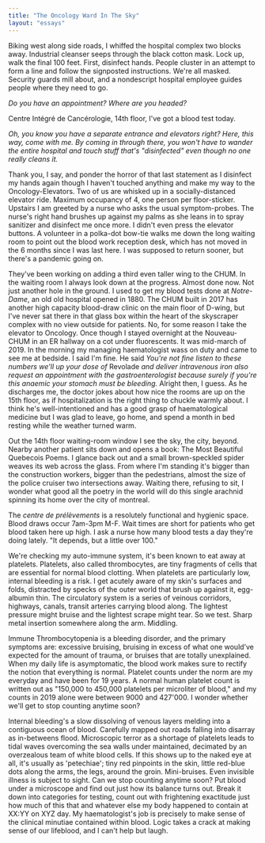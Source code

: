 ```yaml
---
title: "The Oncology Ward In The Sky"
layout: "essays"
---
```


Biking west along side roads, I whiffed the hospital complex two blocks away. Industrial cleanser seeps through the black cotton mask. Lock up, walk the final 100 feet. First, disinfect hands. People cluster in an attempt to form a line and follow the signposted instructions. We're all masked. Security guards mill about, and a nondescript hospital employee guides people where they need to go.

_Do you have an appointment? Where are you headed?_

Centre Intégré de Cancérologie, 14th floor, I've got a blood test today.

_Oh, you know you have a separate entrance and elevators right? Here, this way, come with me. By coming in through there, you won't have to wander the entire hospital and touch stuff that's "disinfected" even though no one really cleans it._

Thank you, I say, and ponder the horror of that last statement as I disinfect my hands again though I haven't touched anything and make my way to the Oncology-Elevators. Two of us are whisked up in a socially-distanced elevator ride. Maximum occupancy of 4, one person per floor-sticker. Upstairs I am greeted by a nurse who asks the usual symptom-probes. The nurse's right hand brushes up against my palms as she leans in to spray sanitizer and disinfect me once more. I didn't even press the elevator buttons. A volunteer in a polka-dot bow-tie walks me down the long waiting room to point out the blood work reception desk, which has not moved in the 6 months since I was last here. I was supposed to return sooner, but there's a pandemic going on.

They've been working on adding a third even taller wing to the CHUM. In the waiting room I always look down at the progress. Almost done now. Not just another hole in the ground. I used to get my blood tests done at _Notre-Dame_, an old old hospital opened in 1880. The CHUM built in 2017 has another high capacity blood-draw clinic on the main floor of D-wing, but I've never sat there in that glass box within the heart of the skyscraper complex with no view outside for patients. No, for some reason I take the elevator to Oncology. Once though I stayed overnight at the Nouveau-CHUM in an ER hallway on a cot under fluorescents. It was mid-march of 2019. In the morning my managing haematologist wass on duty and came to see me at bedside. I said I'm fine. He said _You're not fine listen to these numbers we'll up your dose of_ Revolade _and deliver intravenous iron also request an appointment with the gastroenterologist because surely if you're this anaemic your stomach must be bleeding._ Alright then, I guess. As he discharges me, the doctor jokes about how nice the rooms are up on the 15th floor, as if hospitalization is the right thing to chuckle warmly about. I think he's well-intentioned and has a good grasp of haematological medicine but I was glad to leave, go home, and spend a month in bed resting while the weather turned warm.

Out the 14th floor waiting-room window I see the sky, the city, beyond. Nearby another patient sits down and opens a book: The Most Beautiful Quebecois Poems. I glance back out and a small brown-speckled spider weaves its web across the glass. From where I'm standing it's bigger than the construction workers, bigger than the pedestrians, almost the size of the police cruiser two intersections away. Waiting there, refusing to sit, I wonder what good all the poetry in the world will do this single arachnid spinning its home over the city of montreal.

The _centre de prélèvements_ is a resolutely functional and hygienic space. Blood draws occur 7am-3pm M-F. Wait times are short for patients who get blood taken here up high. I ask a nurse how many blood tests a day they're doing lately. "It depends, but a little over 100."

We're checking my auto-immune system, it's been known to eat away at platelets. Platelets, also called thrombocytes, are tiny fragments of cells that are essential for normal blood clotting. When platelets are particularly low, internal bleeding is a risk. I get acutely aware of my skin's surfaces and folds, distracted by specks of the outer world that brush up against it, egg-albumin thin. The circulatory system is a series of veinous corridors, highways, canals, transit arteries carrying blood along. The lightest pressure might bruise and the lightest scrape might tear. So we test. Sharp metal insertion somewhere along the arm. Middling.

Immune Thrombocytopenia is a bleeding disorder, and the primary symptoms are: excessive bruising, bruising in excess of what one would’ve expected for the amount of trauma, or bruises that are totally unexplained. When my daily life is  asymptomatic, the blood work makes sure to rectify the notion that everything is normal. Platelet counts under the norm are my everyday and have been for 19 years. A normal human platelet count is written out as "150,000 to 450,000 platelets per microliter of blood," and my counts in 2019 alone were between 9000 and 427'000. I wonder whether we'll get to stop counting anytime soon?

Internal bleeding's a slow dissolving of venous layers melding into a contiguous ocean of blood. Carefully mapped out roads falling into disarray as in-betweens flood. Microscopic terror as a shortage of platelets leads to tidal waves overcoming the sea walls under maintained, decimated by an overzealous team of white blood cells. If this shows up to the naked eye at all, it's usually as 'petechiae'; tiny red pinpoints in the skin, little red-blue dots along the arms, the legs, around the groin. Mini-bruises. Even invisible illness is subject to sight. Can we stop counting anytime soon? Put blood under a microscope and find out just how its balance turns out. Break it down into categories for testing, count out with frightening exactitude just how much of this that and whatever else my body happened to contain at XX:YY on XYZ day. My haematologist's job is precisely to make sense of the clinical minutiae contained within blood. Logic takes a crack at making sense of our lifeblood, and I can't help but laugh.
